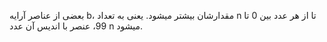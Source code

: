 بعضی از عناصر آرایه b، مقدارشان بیشتر میشود.
یعنی به تعداد n تا از هر عدد بین 0 تا 99، عنصر با اندیس آن عدد n میشود.
